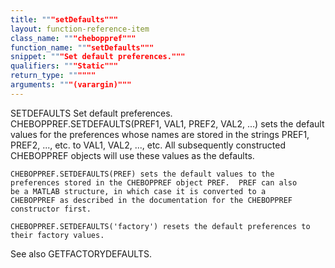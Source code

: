 ```yaml
---
title: """setDefaults"""
layout: function-reference-item
class_name: """cheboppref"""
function_name: """setDefaults"""
snippet: """Set default preferences."""
qualifiers: """Static"""
return_type: """"""
arguments: """(varargin)"""
---
```


 SETDEFAULTS   Set default preferences.
    CHEBOPPREF.SETDEFAULTS(PREF1, VAL1, PREF2, VAL2, ...) sets the
    default values for the preferences whose names are stored in the
    strings PREF1, PREF2, ..., etc. to VAL1, VAL2, ..., etc.  All
    subsequently constructed CHEBOPPREF objects will use these values
    as the defaults.
 
    CHEBOPPREF.SETDEFAULTS(PREF) sets the default values to the
    preferences stored in the CHEBOPPREF object PREF.  PREF can also
    be a MATLAB structure, in which case it is converted to a
    CHEBOPPREF as described in the documentation for the CHEBOPPREF
    constructor first.
 
    CHEBOPPREF.SETDEFAULTS('factory') resets the default preferences to
    their factory values.
 
  See also GETFACTORYDEFAULTS.
